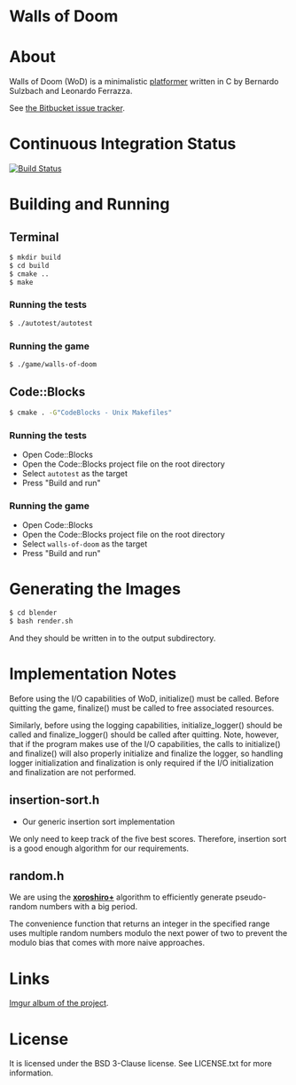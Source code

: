 Walls of Doom
=============

# About

Walls of Doom (WoD) is a minimalistic
[platformer](https://en.wikipedia.org/wiki/Platform_game) written in C by
Bernardo Sulzbach and Leonardo Ferrazza.

See [the Bitbucket issue tracker](https://bitbucket.org/mafagafogigante/walls-of-doom/issues?status=new&status=open&sort=-priority).

# Continuous Integration Status

[![Build Status](https://semaphoreci.com/api/v1/projects/7d008ba4-1535-427c-bfcb-f6dc9a53b963/828137/badge.svg)](https://semaphoreci.com/mafagafogigante/walls-of-doom)

# Building and Running

## Terminal

```bash
$ mkdir build
$ cd build
$ cmake ..
$ make
```

### Running the tests

```bash
$ ./autotest/autotest
```

### Running the game

```bash
$ ./game/walls-of-doom
```

## Code::Blocks

```bash
$ cmake . -G"CodeBlocks - Unix Makefiles"
```

### Running the tests

+ Open Code::Blocks
+ Open the Code::Blocks project file on the root directory
+ Select `autotest` as the target
+ Press "Build and run"

### Running the game

+ Open Code::Blocks
+ Open the Code::Blocks project file on the root directory
+ Select `walls-of-doom` as the target
+ Press "Build and run"

# Generating the Images

```bash
$ cd blender
$ bash render.sh
```

And they should be written in to the output subdirectory.

# Implementation Notes

Before using the I/O capabilities of WoD, initialize() must be called.
Before quitting the game, finalize() must be called to free associated
resources.

Similarly, before using the logging capabilities, initialize_logger() should be
called and finalize_logger() should be called after quitting. Note, however,
that if the program makes use of the I/O capabilities, the calls to initialize()
and finalize() will also properly initialize and finalize the logger, so
handling logger initialization and finalization is only required if the I/O
initialization and finalization are not performed.

## **insertion-sort.h**

+ Our generic insertion sort implementation

We only need to keep track of the five best scores. Therefore, insertion sort is
a good enough algorithm for our requirements.

## **random.h**

We are using the **[xoroshiro+](http://xoroshiro.di.unimi.it/)** algorithm to
efficiently generate pseudo-random numbers with a big period.

The convenience function that returns an integer in the specified range uses
multiple random numbers modulo the next power of two to prevent the modulo bias
that comes with more naive approaches.

# Links

[Imgur album of the project](http://imgur.com/a/kiOY2).

# License

It is licensed under the BSD 3-Clause license. See LICENSE.txt for more
information.
